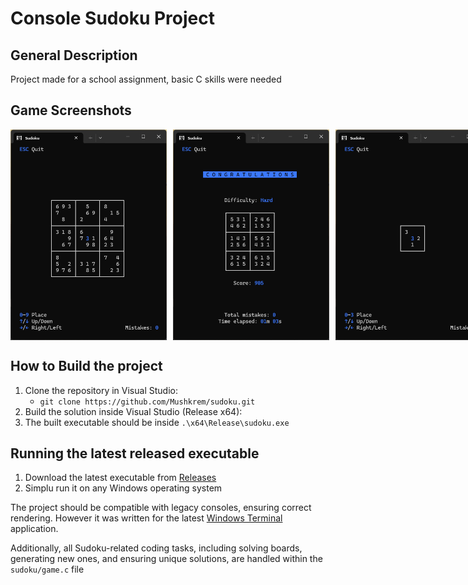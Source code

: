 # Console Sudoku Project

## General Description
Project made for a school assignment, basic C skills were needed

## Game Screenshots

<div style="display: flex; justify-content: space-between;">
  <img src="images/9x9.png" alt="9x9 Board" width="250" style="margin-right: 10px;">
  <img src="images/6x6solved.png" alt="6x6 Solved Board" width="250" style="margin-right: 10px;">
  <img src="images/3x3.png" alt="3x3 Board" width="250">
</div>

## How to Build the project
1. Clone the repository in Visual Studio:
   - `git clone https://github.com/Mushkrem/sudoku.git`
2. Build the solution inside Visual Studio (Release x64):
3. The built executable should be inside `.\x64\Release\sudoku.exe`

## Running the latest released executable
1. Download the latest executable from [Releases](https://github.com/Mushkrem/sudoku/releases/latest)
2. Simplu run it on any Windows operating system

The project should be compatible with legacy consoles, ensuring correct rendering. However it was written for the latest [Windows Terminal](https://apps.microsoft.com/detail/9n0dx20hk701?hl=en-US&gl=US) application.

Additionally, all Sudoku-related coding tasks, including solving boards, generating new ones, and ensuring unique solutions, are handled within the `sudoku/game.c` file
